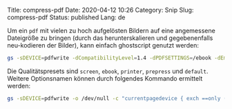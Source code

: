 Title: compress-pdf
Date: 2020-04-12 10:26
Category: Snip
Slug: compress-pdf
Status: published
Lang: de

Um ein `pdf` mit vielen zu hoch aufgelösten Bildern auf eine angemessene
Dateigröße zu bringen (durch das herunterskalieren und gegebenenfalls
neu-kodieren der Bilder), kann einfach ghostscript genutzt werden:

```bash
gs -sDEVICE=pdfwrite -dCompatibilityLevel=1.4 -dPDFSETTINGS=/ebook -dEmbedAllFonts=true -dSubsetFonts=true -dNOPAUSE -dQUIET -dBATCH -sOutputFile=output.pdf input.pdf
```

Die Qualitätspresets sind `screen`, `ebook`, `printer`, `prepress` und `default`.
Weitere Optionsnamen können durch folgendes Kommando ermittelt werden:

```bash
gs -sDEVICE=pdfwrite -o /dev/null -c "currentpagedevice { exch ==only ( ) print == } forall"
```

